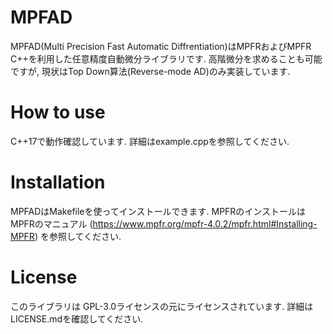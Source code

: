 # MPFAD
MPFAD(Multi Precision Fast Automatic Diffrentiation)はMPFRおよびMPFR C++を利用した任意精度自動微分ライブラリです. 
高階微分を求めることも可能ですが, 現状はTop Down算法(Reverse-mode AD)のみ実装しています. 

# How to use
C++17で動作確認しています. 
詳細はexample.cppを参照してください. 

# Installation
MPFADはMakefileを使ってインストールできます.
MPFRのインストールはMPFRのマニュアル (https://www.mpfr.org/mpfr-4.0.2/mpfr.html#Installing-MPFR) を参照してください. 

# License
このライブラリは GPL-3.0ライセンスの元にライセンスされています. 詳細はLICENSE.mdを確認してください.

